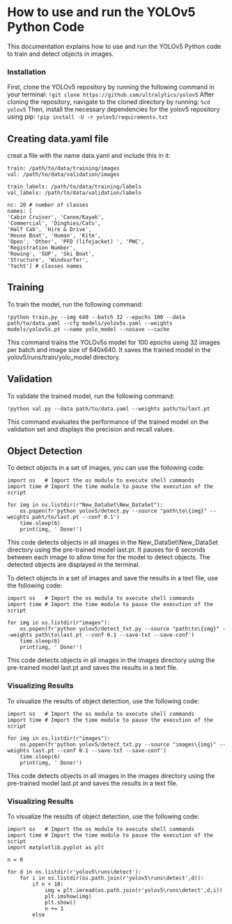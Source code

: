 # How to use and run the YOLOv5 Python Code
This documentation explains how to use and run the YOLOv5 Python code to train and detect objects in images.
### Installation
First, clone the YOLOv5 repository by running the following command in your terminal:
`!git clone https://github.com/ultralytics/yolov5`
After cloning the repository, navigate to the cloned directory by running:
`%cd yolov5`
Then, install the necessary dependencies for the yolov5 repository using pip:
`!pip install -U -r yolov5/requirements.txt `

## Creating data.yaml file
creat a file with the name data.yaml and include this in it:
```
train: /path/to/data/training/images
val: /path/to/data/validation/images

train_labels: /path/to/data/training/labels
val_labels: /path/to/data/validation/labels

nc: 20 # number of classes
names: [
'Cabin Cruiser', 'Canoe/Kayak',
'Commercial', 'Dinghies/Cats',
'Half Cab', 'Hire & Drive',
'House Boat', 'Human', 'Kite',
'Open', 'Other', 'PFD (lifejacket) ', 'PWC',
'Registration Number',
'Rowing', 'SUP', 'Ski Boat',
'Structure', 'Windsurfer',
'Yacht'] # classes names
```

## Training
To train the model, run the following command:

`!python train.py --img 640 --batch 32 --epochs 100 --data path/to/data.yaml --cfg models/yolov5s.yaml --weights models/yolov5s.pt --name yolo_model --nosave --cache`

This command trains the YOLOv5s model for 100 epochs using 32 images per batch and image size of 640x640. It saves the trained model in the yolov5/runs/train/yolo_model directory.
## Validation
To validate the trained model, run the following command:

`!python val.py --data path/to/data.yaml --weights path/to/last.pt`

This command evaluates the performance of the trained model on the validation set and displays the precision and recall values.
## Object Detection
To detect objects in a set of images, you can use the following code:
```
import os   # Import the os module to execute shell commands
import time # Import the time module to pause the execution of the script

for img in os.listdir(r"New_DataSet\New_DataSet"):
    os.popen(fr'python yolov5/detect.py --source "path\to\{img}" --weights paht/to/last.pt --conf 0.1')
    time.sleep(6)
    print(img, ' Done!')
```
This code detects objects in all images in the New_DataSet\New_DataSet directory using the pre-trained model last.pt. It pauses for 6 seconds between each image to allow time for the model to detect objects. The detected objects are displayed in the terminal.

To detect objects in a set of images and save the results in a text file, use the following code:
```
import os   # Import the os module to execute shell commands
import time # Import the time module to pause the execution of the script

for img in os.listdir(r"images"):
    os.popen(fr'python yolov5/detect_txt.py --source "path\to\{img}" --weights path\to\last.pt --conf 0.1 --save-txt --save-conf')
    time.sleep(6)
    print(img, ' Done!')
```
This code detects objects in all images in the images directory using the pre-trained model last.pt and saves the results in a text file.
### Visualizing Results
To visualize the results of object detection, use the following code:
```
import os   # Import the os module to execute shell commands
import time # Import the time module to pause the execution of the script

for img in os.listdir(r"images"):
    os.popen(fr'python yolov5/detect_txt.py --source "images\{img}" --weights last.pt --conf 0.1 --save-txt --save-conf')
    time.sleep(6)
    print(img, ' Done!')
```
This code detects objects in all images in the images directory using the pre-trained model last.pt and saves the results in a text file.

### Visualizing Results
To visualize the results of object detection, use the following code:
``` 
import os   # Import the os module to execute shell commands
import time # Import the time module to pause the execution of the script
import matplotlib.pyplot as plt

n = 0

for d in os.listdir(r'yolov5\runs\detect'):
    for i in os.listdir(os.path.join(r'yolov5\runs\detect',d)):
        if n < 10:
            img = plt.imread(os.path.join(r'yolov5\runs\detect',d,i))
            plt.imshow(img)
            plt.show()
            n += 1
        else
```
